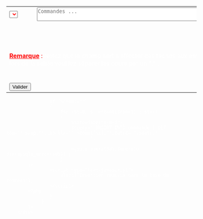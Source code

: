 <?php 
 include 'bd.php';
?> 
<!DOCTYPE html>
<html>
<head>
	<title>Affecter Commande</title>
</head>
<body>
	<meta charset="utf-8" name="viewport" content="width-device-width, initial-scale=1">
	<link rel="stylesheet" href="https://stackpath.bootstrapcdn.com/bootstrap/4.3.1/css/bootstrap.min.css" integrity="sha384-ggOyR0iXCbMQv3Xipma34MD+dH/1fQ784/j6cY/iJTQUOhcWr7x9JvoRxT2MZw1T" crossorigin="anonymous">
	<script src="https://stackpath.bootstrapcdn.com/bootstrap/4.3.1/js/bootstrap.min.js" integrity="sha384-JjSmVgyd0p3pXB1rRibZUAYoIIy6OrQ6VrjIEaFf/nJGzIxFDsf4x0xIM+B07jRM" crossorigin="anonymous"></script>
	<script src="https://code.jquery.com/jquery-3.3.1.slim.min.js" integrity="sha384-q8i/X+965DzO0rT7abK41JStQIAqVgRVzpbzo5smXKp4YfRvH+8abtTE1Pi6jizo" crossorigin="anonymous"></script>
	<script src="https://cdnjs.cloudflare.com/ajax/libs/popper.js/1.14.7/umd/popper.min.js" integrity="sha384-UO2eT0CpHqdSJQ6hJty5KVphtPhzWj9WO1clHTMGa3JDZwrnQq4sF86dIHNDz0W1" crossorigin="anonymous"></script>
</head>
<body background="back16.jpg" style="color: white;">
		<br><br>
		<?php  
			 $query = "SELECT login FROM staff WHERE designation='Employe' 
			 		  ";
			 $result1 =mysqli_query($db,$query)or die("Could not receive login");
		?>
		<div class="container" style="background-image: url(./.jpg);background-repeat: no-repeat;height: 650px">
			<div class="row">
				<form action="aff_emp.php" method="post" class="form-inline">
						<table>
						<tr>
							<td>
								<div class="form-group">
								<select  class="form-control" name="emp" style="color: red;" >
								 <?php 
								 	  while ($row = mysqli_fetch_assoc($result1))
			 						{
			 							foreach ($row as $value) 
			 							{
			 					 ?>	      
			 					 			<option value="<?php echo $value; ?>"><?php echo $value; ?></option>
			 					  <?php  
			 							}
			 						}
								 ?>
								</select>
								</div>
							</td>
							<td>
						<textarea class="form-control" name="commande" cols="60" placeholder="Commandes ..."></textarea>
							</td>
						</tr>
						<tr>
							<td colspan="2">
						<br><br><br>
						<p>
				    	<span class="glyphicon glyphicon-flash"></span><span class="glyphicon glyphicon-flash"></span><span class="glyphicon glyphicon-flash"></span><span style="color: red;"><u><b>Remarque</b></u> :</span> Notez que le champ sert a affecter des taches aux employés et lors de la saisie veuillez séparer les cours par un ";" .
						</p>
							</td>
						</tr>
						<tr>
							<td><br>
						<button type="submit" class="btn btn-success" style="float-bottom;">Valider</button>
							</td>
						</tr>
						</table>
				</form>
			</div>
			<?php
				 /*function malongeur($tab)
				 {
				   	while ($tab[$i]!="") 
				   	{
				   		$mlongeur = $i ;
				   	}
				   	return $mlongeur ;
				 }*/  
				 if (!isset($_POST['commande'])) 
				 {
				 	$comm = ""  ;
				 	$emp  = ""  ;
				 }
				 else
				 {
				 	$comm  = $_POST['commande']       ;
				 	$comm1 = explode(";", $comm)  ;
				 	$emp    = $_POST['emp']         ;
				 	
				 	if ($comm!="") 
				 	{
				 		for ($i=0; $i <count($comm1) ; $i++) 
				 		{
				 			$date=date("Y-m-d"); 
				 			$query=" INSERT INTO commande_j SET nom='".$emp."',libelle='".$comm1[$i]."',datec='".$date."'
				 			   	   ";

				 			mysqli_query($db,$query)or die(mysqli_error($db)) ;
				 		}
			?>
					<script type="text/javascript">
						alert("Insertion réussie dans la base de données");
					</script>
			<?php 
				 	}
				 }
			?>
		</div>
</body>
</html>